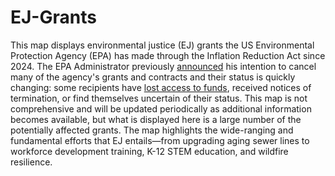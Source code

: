 # EJ-Grants

 This map displays environmental justice (EJ) grants the US Environmental Protection Agency (EPA) has made through the Inflation Reduction Act since 2024. The EPA Administrator previously [announced](https://www.epa.gov/newsreleases/epa-administrator-lee-zeldin-cancels-400-grants-4th-round-cuts-doge-saving-americans) his intention to cancel many of the agency's grants and contracts and their status is quickly changing: some recipients have [lost access to funds](https://www.nytimes.com/2025/03/11/climate/epa-grant-recipients-funding-freeze.html), received notices of termination, or find themselves uncertain of their status. This map is not comprehensive and will be updated periodically as additional information becomes available, but what is displayed here is a large number of the potentially affected grants. The map highlights the wide-ranging and fundamental efforts that EJ entails—from upgrading aging sewer lines to workforce development training, K-12 STEM education, and wildfire resilience.
